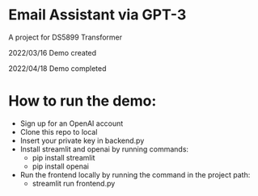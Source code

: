 # Email Assistant via GPT-3
A project for DS5899 Transformer

2022/03/16
Demo created

2022/04/18
Demo completed

# How to run the demo:

* Sign up for an OpenAI account
* Clone this repo to local
* Insert your private key in backend.py
* Install streamlit and openai by running commands:
  * pip install streamlit
  * pip install openai
* Run the frontend locally by running the command in the project path:
  * streamlit run frontend.py
